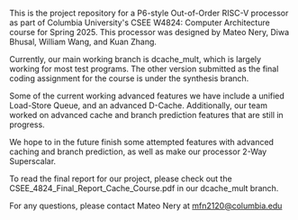 This is the project repository for a P6-style Out-of-Order RISC-V processor as part of Columbia University's CSEE W4824: Computer Architecture course for Spring 2025. This processor was designed by Mateo Nery, Diwa Bhusal, William Wang, and Kuan Zhang.

Currently, our main working branch is dcache_mult, which is largely working for most test programs. The other version submitted as the final coding assignment for the course is under the synthesis branch. 

Some of the current working advanced features we have include a unified Load-Store Queue, and an advanced D-Cache. Additionally, our team worked on advanced cache and branch prediction features that are still in progress. 

We hope to in the future finish some attempted features with advanced caching and branch prediction, as well as make our processor 2-Way Superscalar.

To read the final report for our project, please check out the CSEE_4824_Final_Report_Cache_Course.pdf in our dcache_mult branch. 

For any questions, please contact Mateo Nery at mfn2120@columbia.edu 
